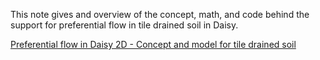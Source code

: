 This note gives and overview of the concept, math, and code behind the support for preferential flow in tile drained soil in Daisy.

[Preferential flow in Daisy 2D - Concept and model for tile drained soil](http://daisy-model.googlecode.com/files/R2D2v3.pdf)